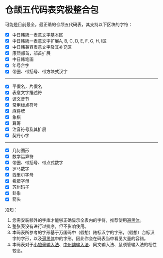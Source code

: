 # 仓颉五代码表究极整合包
可能是目前最全，最正确的仓颉五代码表，其支持以下区块的字符：
- [x] 中日韩統一表意文字基本区
- [x] 中日韩統一表意文字扩展A, B, C, D, E, F, G, H, I区
- [x] 中日韩兼容表意文字及其补充区
- [x] 康熙部首，部首扩展
- [x] 中日韩笔画
- [x] 年号合字
- [x] 带圈、带括号、带方块式汉字
----
- [x] 平假名，片假名
- [x] 表意文字描述符
- [x] 谚文音节
- [x] 常用标点符号
- [x] 麻将牌
- [x] 象棋
- [x] 算筹
- [x] 注音符号及其扩展
- [x] 契丹小字 
----
- [x] 几何图形
- [x] 数学运算符
- [x] 带圈、带括号、带点式数字
- [x] 罗马数字
- [x] 西里尔字母
- [x] 希腊字母
- [x] 苏州码子
- [x] 卦象
- [x] 箭头

须知：
1. 您需安装额外的字库才能够正确显示全表内的字符，推荐使用[遍黑体](https://github.com/Fitzgerald-Porthmouth-Koenigsegg/Plangothic-Project)。
2. 整张表没有进行过排序，但不影响使用。
3. 本码表所参考的字形基于万国码中（假想）陆标汉字的字形，（假想）台标汉字的字形，以及[遍黑体](https://github.com/Fitzgerald-Porthmouth-Koenigsegg/Plangothic-Project)中的字形，因此你会在码表当中看见大量的容错。
4. 本码表对于[小狼毫输入法](https://github.com/rime/weasel)、[中州韵输入法](https://github.com/loaden/rime)、同文输入法、鼠须管输入法的相性较高。
